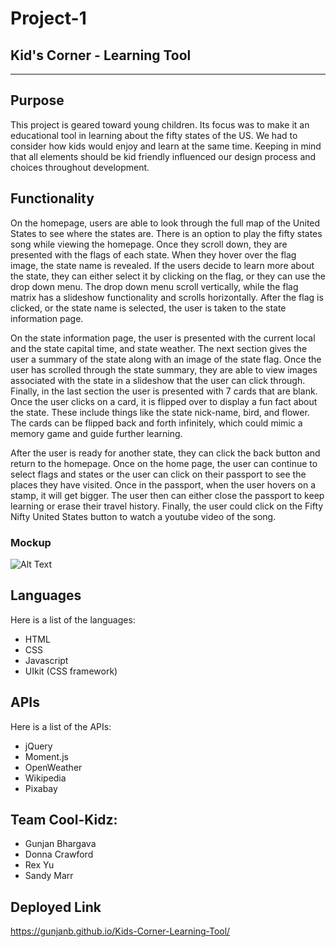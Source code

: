 # Project-1

## Kid's Corner - Learning Tool

---

## Purpose

This project is geared toward young children. Its focus was to make it an educational tool in learning about the fifty states of the US. We had to consider how kids would enjoy and learn at the same time. Keeping in mind that all elements should be kid friendly influenced our design process and choices throughout development.

## Functionality

On the homepage, users are able to look through the full map of the United States to see where the states are. There is an option to play the fifty states song while viewing the homepage. Once they scroll down, they are presented with the flags of each state. When they hover over the flag image, the state name is revealed. If the users decide to learn more about the state, they can either select it by clicking on the flag, or they can use the drop down menu. The drop down menu scroll vertically, while the flag matrix has a slideshow functionality and scrolls horizontally. After the flag is clicked, or the state name is selected, the user is taken to the state information page.

On the state information page, the user is presented with the current local and the state capital time, and state weather. The next section gives the user a summary of the state along with an image of the state flag. Once the user has scrolled through the state summary, they are able to view images associated with the state in a slideshow that the user can click through. Finally, in the last section the user is presented with 7 cards that are blank. Once the user clicks on a card, it is flipped over to display a fun fact about the state. These include things like the state nick-name, bird, and flower. The cards can be flipped back and forth infinitely, which could mimic a memory game and guide further learning.

After the user is ready for another state, they can click the back button and return to the homepage. Once on the home page, the user can continue to select flags and states or the user can click on their passport to see the places they have visited. Once in the passport, when the user hovers on a stamp, it will get bigger. The user then can either close the passport to keep learning or erase their travel history. Finally, the user could click on the Fifty Nifty United States button to watch a youtube video of the song.

### Mockup

![Alt Text](./assets/images/KidsCorner.gif)

## Languages

Here is a list of the languages:

- HTML
- CSS
- Javascript
- UIkit (CSS framework)

## APIs

Here is a list of the APIs:

- jQuery
- Moment.js
- OpenWeather
- Wikipedia
- Pixabay

## Team Cool-Kidz:

- Gunjan Bhargava
- Donna Crawford
- Rex Yu
- Sandy Marr

## Deployed Link

https://gunjanb.github.io/Kids-Corner-Learning-Tool/
